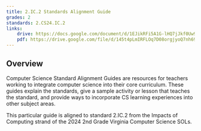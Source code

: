 ```yaml
---
title: 2.IC.2 Standards Alignment Guide
grades: 2
standards: 2.CS24.IC.2
links:
    drive: https://docs.google.com/document/d/1EJikRFi5A1G-lHQ7jJkf0Uw9XKiSfM5vOU7pKyjrFyQ/edit?usp=drive_link
    pdf: https://drive.google.com/file/d/145t4pLmIRFLOq7D08orgjyoQ7nh69Vg9/view?usp=drive_link
---
```


## Overview

Computer Science Standard Alignment Guides are resources for teachers working to integrate computer science into their core curriculum. These guides explain the standards, give a sample activity or lesson that teaches the standard, and provide ways to incorporate CS learning experiences into other subject areas. 

This particular guide is aligned to standard 2.IC.2 from the Impacts of Computing strand of the 2024 2nd Grade Virginia Computer Science SOLs.